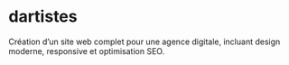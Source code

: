 # dartistes
Création d’un site web complet pour une agence digitale, incluant design moderne, responsive et optimisation SEO.
